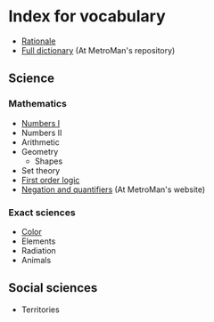 # Index for vocabulary
- [Rationale](/rationale.md)
- [Full dictionary](https://github.com/MetroManSR/MetroWeb/blob/main/assets/data/spanish-dictionary.csv) (At MetroMan's repository)

## Science
### Mathematics
- [Numbers I](/Math/numbers.md)
- Numbers II
- Arithmetic
- Geometry
	- Shapes
- Set theory
- [First order logic](/Math/bool.md)
- [Negation and quantifiers](https://www.metroman.me/en/balkeon/grammar/basiclogic/) (At MetroMan's website)

### Exact sciences
- [Color](/Science/color.md)
- Elements
- Radiation
- Animals

## Social sciences
- Territories
